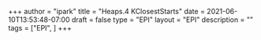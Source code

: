 +++
author = "ipark"
title = "Heaps.4 KClosestStarts"
date =  2021-06-10T13:53:48-07:00
draft =  false
type = "EPI"
layout = "EPI"
description = ""
tags = ["EPI", 
]
+++
